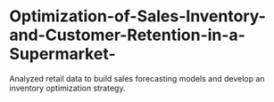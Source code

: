 # Optimization-of-Sales-Inventory-and-Customer-Retention-in-a-Supermarket-
Analyzed retail data to build sales forecasting models and develop an inventory optimization strategy.

